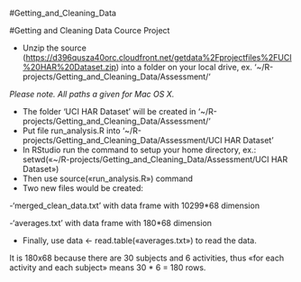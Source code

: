 #Getting_and_Cleaning_Data

#Getting and Cleaning Data Cource Project

- Unzip the source (https://d396qusza40orc.cloudfront.net/getdata%2Fprojectfiles%2FUCI%20HAR%20Dataset.zip) into a folder on your local drive, ex. ‘~/R-projects/Getting_and_Cleaning_Data/Assessment/‘ 

*Please note. All paths a given for Mac OS X.*
- The folder ‘UCI HAR Dataset’ will be created in ‘~/R-projects/Getting_and_Cleaning_Data/Assessment/‘
- Put file run_analysis.R into ‘~/R-projects/Getting_and_Cleaning_Data/Assessment/UCI HAR Dataset’
- In RStudio run the command to setup your home directory, ex.: setwd(«~/R-projects/Getting_and_Cleaning_Data/Assessment/UCI HAR Dataset»)
- Then use source(«run_analysis.R») command
- Two new files would be created:

 -‘merged_clean_data.txt’ with data frame with 10299*68 dimension
 
 -‘averages.txt’ with data frame with 180*68 dimension

- Finally, use data <- read.table(«averages.txt») to read the data. 

It is 180x68 because there are 30 subjects and 6 activities, thus «for each activity and each subject» means 30 * 6 = 180 rows.
